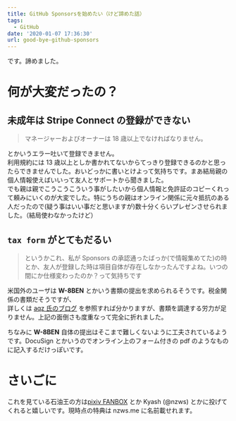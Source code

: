 ```yaml
---
title: GitHub Sponsorsを始めたい（けど諦めた話）
tags:
  - GitHub
date: '2020-01-07 17:36:30'
url: good-bye-github-sponsors
---
```


です。諦めました。

# 何が大変だったの？

## 未成年は Stripe Connect の登録ができない

> マネージャーおよびオーナーは 18 歳以上でなければなりません。

とかいうエラー吐いて登録できません。  
利用規約には 13 歳以上としか書かれてないからてっきり登録できるのかと思ったらできませんでした。おいどっかに書いとけよって気持ちです。まあ結局親の個人情報使えばいいって友人とサポートから聞きました。  
でも親は親でこうこうこういう事がしたいから個人情報と免許証のコピーくれって頼みにいくのが大変でした。特にうちの親はオンライン関係に元々抵抗のある人だったので(疑う事はいい事だと思いますが)数十分くらいプレゼンさせられました。（結局使わなかったけど）

## `tax form` がとてもだるい

> というかこれ、私が Sponsors の承認通ったばっか(で情報集めてた)の時とか、友人が登録した時は項目自体が存在しなかったんですよね。いつの間にか仕様変わったのか？って気持ちです

米国外のユーザは **W-8BEN** とかいう書類の提出を求められるそうです。税金関係の書類だそうですが、  
詳しくは [aqz 氏のブログ](https://a9z.dev/blog/12-github-sponsors-mendoi) を参照すれば分かりますが、書類を調達する労力が足りません。上記の面倒さも度重なって完全に折れました。

ちなみに **W-8BEN** 自体の提出はそこまで難しくないように工夫されているようです。DocuSign とかいうのでオンライン上のフォーム付きの pdf のようなものに記入するだけっぽいです。

# さいごに

これを見ている石油王の方は[pixiv FANBOX](https://www.pixiv.net/fanbox/creator/28848886) とか Kyash (@nzws) とかに投げてくれると嬉しいです。現時点の特典は nzws.me に名前載せれます。
